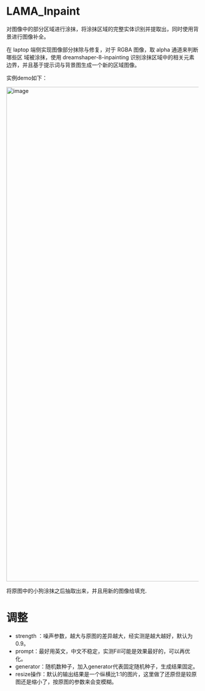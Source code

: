 # LAMA_Inpaint
对图像中的部分区域进行涂抹，将涂抹区域的完整实体识别并提取出，同时使用背景进行图像补全。

在 laptop 端侧实现图像部分抹除与修复，对于 RGBA 图像，取 alpha 通道来判断哪些区
域被涂抹，使用 dreamshaper-8-inpainting 识别涂抹区域中的相关元素边界，并且基于提示词与背景图生成一个新的区域图像。

实例demo如下：

<img width="1627" height="1294" alt="image" src="https://github.com/user-attachments/assets/4d4e04c3-b663-4ac3-bd42-a45a49e4b43e" />

将原图中的小狗涂抹之后抽取出来，并且用新的图像给填充.

# 调整
- strength ：噪声参数，越大与原图的差异越大，经实测是越大越好，默认为0.9。
- prompt：最好用英文，中文不稳定，实测Fill可能是效果最好的，可以再优化。
- generator：随机数种子，加入generator代表固定随机种子，生成结果固定。
- resize操作：默认的输出结果是一个纵横比1:1的图片，这里做了还原但是较原图还是缩小了，按原图的参数来会变模糊。
